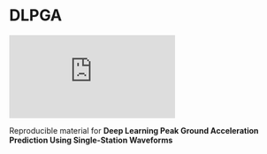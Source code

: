 # DLPGA

![LOGO](https://github.com/omarmohamed15/DLPGA/Fig1.pdf)

Reproducible material for **Deep Learning Peak Ground Acceleration Prediction Using Single-Station Waveforms**
